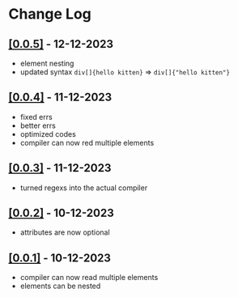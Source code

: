 # Change Log

## [[0.0.5]](https://github.com/418e/Kitten/commits/main/) - 12-12-2023

- element nesting
- updated syntax `div[]{hello kitten}` => `div[]{"hello kitten"}`

## [[0.0.4]](https://github.com/418e/Kitten/commits/main/) - 11-12-2023

- fixed errs
- better errs
- optimized codes
- compiler can now red multiple elements

## [[0.0.3]](https://github.com/418e/Kitten/commits/main/) - 11-12-2023

- turned regexs into the actual compiler

## [[0.0.2]](https://github.com/418e/Kitten/commits/main/) - 10-12-2023

- attributes are now optional

## [[0.0.1]](https://github.com/418e/Kitten/commits/main/) - 10-12-2023

- compiler can now read multiple elements
- elements can be nested
